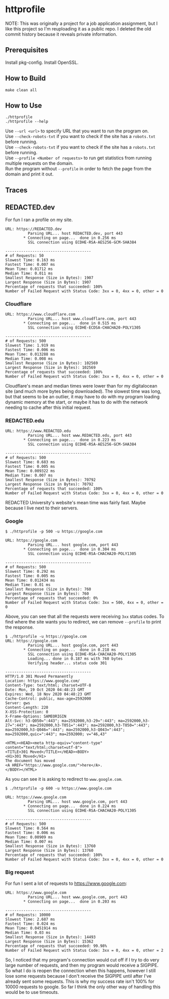 # httprofile

NOTE: This was originally a project for a job application assignment, but I like this project so I'm reuploading it as a public repo. I deleted the old commit history because it reveals private information.

## Prerequisites

Install pkg-config.
Install OpenSSL.

## How to Build

```
make clean all
```

## How to Use

```
./httprofile
./httprofile --help
```

Use `--url <url>` to specify URL that you want to run the program on.<br>
Use `--check-robots-txt` if you want to check if the site  has a `robots.txt` before running.<br>
Use `--check-robots-txt` if you want to check if the site  has a `robots.txt` before running.<br>
Use `--profile <Number of requests>` to run get statistics from running multiple requests on the domain.<br>
Run the program without `--profile` in order to fetch the page from the domain and print it out.<br>

## Traces

## REDACTED.dev

For fun I ran a profile on my site.

```
URL: https://REDACTED.dev
          Parsing URL... host REDACTED.dev, port 443
        * Connecting on page...  done in 0.256 ms
          SSL connection using ECDHE-RSA-AES256-GCM-SHA384

--------------------------------------
# of Requests: 50
Slowest Time: 0.163 ms
Fastest Time: 0.007 ms
Mean Time: 0.01712 ms
Median Time: 0.011 ms
Smallest Response (Size in Bytes): 1907
Largest Response (Size in Bytes): 1907
Percentage of requests that succeeded: 100%
Number of Failed Request with Status Code: 3xx = 0, 4xx = 0, other = 0
```


### Cloudflare

```
URL: https://www.cloudflare.com
          Parsing URL... host www.cloudflare.com, port 443
        * Connecting on page...  done in 0.515 ms
          SSL connection using ECDHE-ECDSA-CHACHA20-POLY1305

--------------------------------------
# of Requests: 500
Slowest Time: 1.919 ms
Fastest Time: 0.006 ms
Mean Time: 0.013288 ms
Median Time: 0.008 ms
Smallest Response (Size in Bytes): 102569
Largest Response (Size in Bytes): 102569
Percentage of requests that succeeded: 100%
Number of Failed Request with Status Code: 3xx = 0, 4xx = 0, other = 0
```

Cloudflare's mean and median times were lower than for my digitalocean site (and much more bytes being downloaded). The slowest time was long, but that seems to be an outlier, it may have to do with my program loading dynamic memory at the start, or maybe it has to do with the network needing to cache after this initial request.

### REDACTED.edu

```
URL: https://www.REDACTED.edu
          Parsing URL... host www.REDACTED.edu, port 443
        * Connecting on page...  done in 0.223 ms
          SSL connection using ECDHE-RSA-AES256-GCM-SHA384

--------------------------------------
# of Requests: 500
Slowest Time: 0.683 ms
Fastest Time: 0.005 ms
Mean Time: 0.009322 ms
Median Time: 0.007 ms
Smallest Response (Size in Bytes): 70792
Largest Response (Size in Bytes): 70792
Percentage of requests that succeeded: 100%
Number of Failed Request with Status Code: 3xx = 0, 4xx = 0, other = 0
```

REDACTED University's website's mean time was fairly fast. Maybe because I live next to their servers.


### Google

```
$ ./httprofile -p 500 -u https://google.com

URL: https://google.com
          Parsing URL... host google.com, port 443
        * Connecting on page...  done in 0.304 ms
          SSL connection using ECDHE-RSA-CHACHA20-POLY1305

--------------------------------------
# of Requests: 500
Slowest Time: 0.292 ms
Fastest Time: 0.005 ms
Mean Time: 0.012434 ms
Median Time: 0.01 ms
Smallest Response (Size in Bytes): 760
Largest Response (Size in Bytes): 760
Percentage of requests that succeeded: 0%
Number of Failed Request with Status Code: 3xx = 500, 4xx = 0, other = 0
```

Above, you can see that all the requests were receiving `3xx` status codes. To find where the site wants you to redirect, we can remove `--profile` to print the response.

```
$ ./httprofile -u https://google.com
URL: https://google.com
          Parsing URL... host google.com, port 443
        * Connecting on page...  done in 0.218 ms
          SSL connection using ECDHE-RSA-CHACHA20-POLY1305
          Loading... done in 0.187 ms with 760 bytes
          Verifying header... status code 301

--------------------------------------
HTTP/1.0 301 Moved Permanently
Location: https://www.google.com/
Content-Type: text/html; charset=UTF-8
Date: Mon, 19 Oct 2020 04:48:23 GMT
Expires: Wed, 18 Nov 2020 04:48:23 GMT
Cache-Control: public, max-age=2592000
Server: gws
Content-Length: 220
X-XSS-Protection: 0
X-Frame-Options: SAMEORIGIN
Alt-Svc: h3-Q050=":443"; ma=2592000,h3-29=":443"; ma=2592000,h3-27=":443"; ma=2592000,h3-T051=":443"; ma=2592000,h3-T050=":443"; ma=2592000,h3-Q046=":443"; ma=2592000,h3-Q043=":443"; ma=2592000,quic=":443"; ma=2592000; v="46,43"

<HTML><HEAD><meta http-equiv="content-type" content="text/html;charset=utf-8">
<TITLE>301 Moved</TITLE></HEAD><BODY>
<H1>301 Moved</H1>
The document has moved
<A HREF="https://www.google.com/">here</A>.
</BODY></HTML>
```

As you can see it is asking to redirect to `www.google.com`.

```
$ ./httprofile -p 600 -u https://www.google.com

URL: https://www.google.com
          Parsing URL... host www.google.com, port 443
        * Connecting on page...  done in 0.224 ms
          SSL connection using ECDHE-RSA-CHACHA20-POLY1305

--------------------------------------
# of Requests: 500
Slowest Time: 0.564 ms
Fastest Time: 0.006 ms
Mean Time: 0.00909 ms
Median Time: 0.007 ms
Smallest Response (Size in Bytes): 13760
Largest Response (Size in Bytes): 13760
Percentage of requests that succeeded: 100%
Number of Failed Request with Status Code: 3xx = 0, 4xx = 0, other = 0
```

### Big request

For fun I sent a lot of requests to https://www.google.com:

```
URL: https://www.google.com
          Parsing URL... host www.google.com, port 443
        * Connecting on page...  done in 0.203 ms

--------------------------------------
# of Requests: 10000
Slowest Time: 2.687 ms
Fastest Time: 0.024 ms
Mean Time: 0.0451914 ms
Median Time: 0.03 ms
Smallest Response (Size in Bytes): 14493
Largest Response (Size in Bytes): 15362
Percentage of requests that succeeded: 99.98%
Number of Failed Request with Status Code: 3xx = 0, 4xx = 0, other = 2
```

So, I noticed that my program's connection would cut off if I try to do very large number of requests, and then my program would receive a SIGPIPE. So what I do is reopen the connection when this happens, however I still lose some requests because I don't receive the SIGPIPE until after I've already sent some requests. This is why my success rate isn't 100% for 10000 requests to google. So far I think the only other way of handling this would be to use timeouts.
